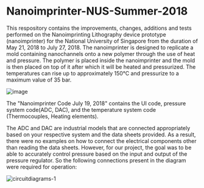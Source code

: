 # Nanoimprinter-NUS-Summer-2018

  This respository contains the improvements, changes, additions and tests performed on the Nanoimprinting Lithography device prototype (nanoimprinter) for the National University of Singapore from the duration of May 21, 2018 to July 27, 2018. The nanoimprinter is designed to replicate a mold containing nanochannels onto a new polymer through the use of heat and pressure. The polymer is placed inside the nanoimprinter and the mold is then placed on top of it after which it will be heated and pressurized. The temperatures can rise up to approximately 150°C and pressurize to a maximum value of 35 bar.

![image](https://user-images.githubusercontent.com/33207203/46577079-00835e00-c9ab-11e8-9794-8ff65425776d.png)


  The "Nanoimprinter Code July 19, 2018" contains the UI code, pressure system code(ADC, DAC), and the temperature system code (Thermocouples, Heating elements).  
  
  The ADC and DAC are industrial models that are connected appropriately based on your respective system and the data sheets provided. As a result, there were no examples on how to connect the electrical components other than reading the data sheets. However, for our project, the goal was to be able to accurately control pressure based on the input and output of the pressure regulator. So the following connections present in the diagram were required for operation:
  
  ![circuitdiagrams-1](https://user-images.githubusercontent.com/33207203/46577015-b4371e80-c9a8-11e8-9403-69d1e299dd01.jpg)

